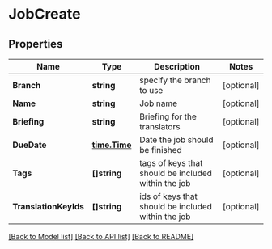 # JobCreate

## Properties

Name | Type | Description | Notes
------------ | ------------- | ------------- | -------------
**Branch** | **string** | specify the branch to use | [optional] 
**Name** | **string** | Job name | [optional] 
**Briefing** | **string** | Briefing for the translators | [optional] 
**DueDate** | [**time.Time**](time.Time.md) | Date the job should be finished | [optional] 
**Tags** | **[]string** | tags of keys that should be included within the job | [optional] 
**TranslationKeyIds** | **[]string** | ids of keys that should be included within the job | [optional] 

[[Back to Model list]](../README.md#documentation-for-models) [[Back to API list]](../README.md#documentation-for-api-endpoints) [[Back to README]](../README.md)


